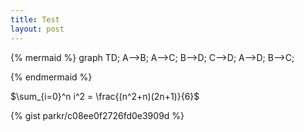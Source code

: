 ```yaml
---
title: Test
layout: post
---
```

{% mermaid %}
graph TD;
    A-->B;
    A-->C;
    B-->D;
    C-->D;
    A-->D;
    B-->C;

{% endmermaid %}

$\sum_{i=0}^n i^2 = \frac{(n^2+n)(2n+1)}{6}$

{% gist parkr/c08ee0f2726fd0e3909d %}

